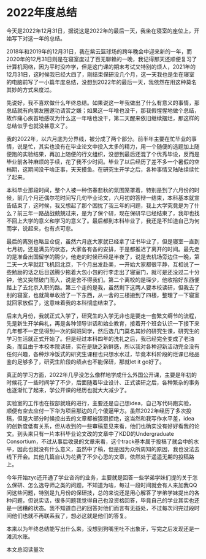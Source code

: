 # 2022年度总结

今天是2022年12月31日，据说这是2022年的最后一天，我坐在寝室的座位上，开始写下对这一年的总结。

2018年和2019年的12月31日，我在紫云篮球场的跨年晚会中迎来新的一年，而2020年的12月31日则是在寝室度过了百无聊赖的一晚，我记得那天还顺便复习了计算机网络，因为平时没咋学，但是这门课的期末考试又特别的烦人，2021年的12月31日，这时候我已经大四了，刚结束保研没几个月，这一天我也是坐在寝室的电脑前写了一小篇年度总结，没想到2022年的最后一天，我依然在用这种莫名其妙的方式来度过。

先说好，我不喜欢做什么年终总结。如果说这一年我做出了什么有意义的事情，那总结就有向朋友圈邀功请赏之嫌；如果这一年啥也没干，那我假惺惺地做个总结，故作痛心疾首地感叹为什么这一年啥也没干，第二天醒来依旧继续摆烂，那这样的总结似乎也就没甚意义了。

我的2022年，以六月底为分界线，被分成了两个部分。前半年主要在忙毕业的事情，说是忙，其实也没有在毕业论文中投入太多的精力，用一个随便的选题加上随便跑的实验结果，再加上随便的行文组织，没想到最后还混了个优秀毕设，反而是毕业前各种麻烦的手续，花了我不少时间。毕业了以后经历了差不多一个暑假的空档期，这期间没干啥正事，天天摸鱼。在研究生开学之后，各种事情又陆陆续续忙了起来。

本科毕业那段时间，整个人被一种伤春悲秋的氛围笼罩着，特别是到了六月份的时候，前几个月还偶尔花时间写几句毕业论文，六月初的答辩一结束，本科基本就宣告结束了，这时候，我又想起了那个困扰了我三年的问题，我上大学究竟是为了什么？前三年一路战战兢兢过来，是为了保个研，现在保研早已经结束了，我却也找不回上大学的意义和学习的意义了。最后都到本科毕业了，我还是不知道自己为何而学，说起来，也有点可悲。

最后的离别也略显仓促，虽然六月底大家就已经拿了证书毕业了，但是寝室一直到七月初，还是满员的状态，大家各有各的安排，于是都推迟了离开的时间。最先走的是准备出国留学的腾少，他走的时候已经是半夜了，说是去机场旁边住一晚，第二天一大早就赶飞机回北京，下个月出发赴美，一开始大家都很平静，互相说了一些勉励的话之后目送腾少拖着大包小包的行李走出了寝室门，就可是还没过二十分钟，他又突然破门而入，说是舍不得我们。第二个离校的是琛少，他收拾好东西便踏上了去北京入职的路。第三个走的是我，虽然剩下这两人要本校读研，但我去了别的寝室，也就简单收拾了一下东西，从一舍的三楼搬到了四楼，整理了一下寝室就回家放假了，这意味着我的本科彻底结束了。

后来九月份，我就正式入学了，研究生的入学无非也是要走一套繁文缛节的流程，先是新生开学典礼，再是各种领导讲话和始业教育，接着开个班会认识一下接下来几年都不一定见得到一次的同班同学，然后选几门莫名其妙的研究生课，研究生的学习生活就正式开始了。但是经过本科四年的洗礼之后，我已经完全变成了老油条，而且由于本校本院读研，实在是缺乏新鲜感，所以我对各种迎新活动完全没有任何兴趣，各种炒冷饭式的研究生课程也只想水水过，毕竟本科阶段的烂课已经品鉴的足够多了，研究生阶段的绩点也不能保研，那就let it go好了。

真正的学习方面，2022年几乎没怎么像样地学成什么外国公开课，主要是年初的时候花了一些时间学了不少，后面随着毕业设计、正式读研之后，各种繁杂的事务也逐渐忙了起来，学公开课的经历也就大大减少了。

实验室的工作也在按部就班的进行，主要还是自己想idea，自己写代码跑实验，顺便有空去应付一下华为项目那边的几个傻逼甲方。虽然2022年经历了多次投稿，但是大部分时候投出去的文章都被狠狠拒绝，这当然和我写作水平差，idea的创新度低有关系，但从收到的一些审稿意见来看，他们也确实没有好好看我的论文。到头来只有一片本科毕业论文改的文章中了KDD的Undergraduate Consortium，不过从事后收录的文章来看，这个track基本属于投稿了就会中的水平，因此也就没有什么意义，虽然中了稿，但是因为众所周知的原因，我也没法去线下开会。其他几篇自认为花费了不少心思的文章，依然处于遥遥无期的投稿路上。

今年开始zyc还开通了学业咨询的业务，主要就是回答一些学弟学妹们提的关于怎么保研、怎么选导师之类的问题，不知道为啥，每过一段时间就会有人来加我QQ问这些问题，特别是九月份的保研技，总的来说还是用心解答了学弟学妹提出的各种问题，但说实话，很多问题我觉得自己也没资格回答，毕竟自己的学业其实也还是一团糟的状态。我不知道自己的回答对他们而言有无益处，不过每次问完过段时间他们也就不再联系我了，想必这就是他们的答复。

本来以为年终总结能写出什么来，没想到狗嘴里吐不出象牙，写完之后发现还是一滩流水账。


<span id="busuanzi_container_page_pv">本文总阅读量<span id="busuanzi_value_page_pv"></span>次</span>

